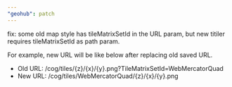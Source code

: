 ```yaml
---
"geohub": patch
---
```


fix: some old map style has tileMatrixSetId in the URL param, but new titiler requires tileMatrixSetId as path param.

For example, new URL will be like below after replacing old saved URL.

- Old URL: /cog/tiles/{z}/{x}/{y}.png?TileMatrixSetId=WebMercatorQuad
- New URL: /cog/tiles/WebMercatorQuad/{z}/{x}/{y}.png
